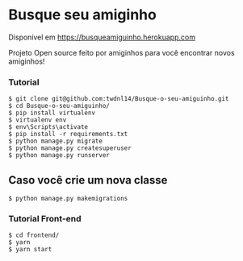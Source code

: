 # Busque seu amiginho

Disponível em https://busqueamiguinho.herokuapp.com

Projeto Open source feito por amiginhos para
você encontrar novos amiginhos!

### Tutorial
```
$ git clone git@github.com:twdnl14/Busque-o-seu-amiguinho.git
$ cd Busque-o-seu-amiguinho/
$ pip install virtualenv
$ virtualenv env
$ env\Scripts\activate
$ pip install -r requirements.txt
$ python manage.py migrate
$ python manage.py createsuperuser
$ python manage.py runserver
```

## Caso você crie um nova classe
```
$ python manage.py makemigrations
```

### Tutorial Front-end

```
$ cd frontend/
$ yarn
$ yarn start

```

